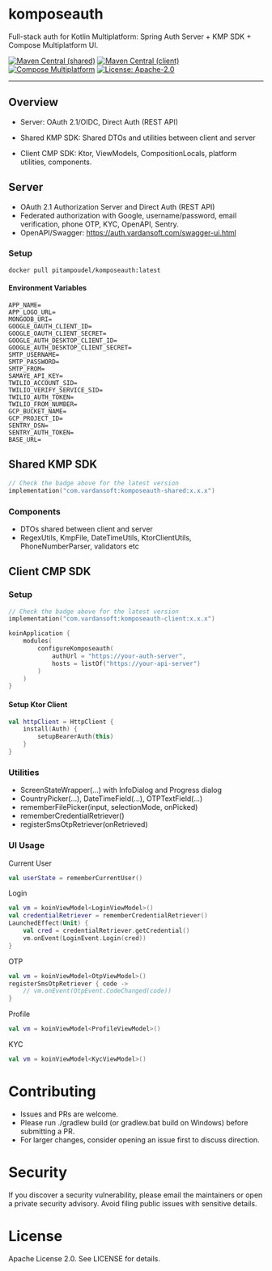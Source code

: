 # komposeauth

Full-stack auth for Kotlin Multiplatform: Spring Auth Server + KMP SDK + Compose Multiplatform UI.

[![Maven Central (shared)](https://img.shields.io/maven-central/v/com.vardansoft/komposeauth-shared.svg)](https://central.sonatype.com/artifact/com.vardansoft/komposeauth-shared)
[![Maven Central (client)](https://img.shields.io/maven-central/v/com.vardansoft/komposeauth-client.svg)](https://central.sonatype.com/artifact/com.vardansoft/komposeauth-client)
[![Compose Multiplatform](https://img.shields.io/badge/Compose-Multiplatform-42a5f5)](https://www.jetbrains.com/lp/compose-multiplatform/)
[![License: Apache-2.0](https://img.shields.io/badge/License-Apache_2.0-green.svg)](LICENSE)

---

## Overview
* Server: OAuth 2.1/OIDC, Direct Auth (REST API)

* Shared KMP SDK: Shared DTOs and utilities between client and server

* Client CMP SDK: Ktor, ViewModels, CompositionLocals, platform utilities, components.

## Server
- OAuth 2.1 Authorization Server and Direct Auth (REST API)
- Federated authorization with Google, username/password, email verification, phone OTP, KYC, OpenAPI, Sentry.
- OpenAPI/Swagger: https://auth.vardansoft.com/swagger-ui.html

### Setup
`docker pull pitampoudel/komposeauth:latest`

#### Environment Variables
```
APP_NAME=
APP_LOGO_URL=
MONGODB_URI=
GOOGLE_OAUTH_CLIENT_ID=
GOOGLE_OAUTH_CLIENT_SECRET=
GOOGLE_AUTH_DESKTOP_CLIENT_ID=
GOOGLE_AUTH_DESKTOP_CLIENT_SECRET=
SMTP_USERNAME=
SMTP_PASSWORD=
SMTP_FROM=
SAMAYE_API_KEY=
TWILIO_ACCOUNT_SID=
TWILIO_VERIFY_SERVICE_SID=
TWILIO_AUTH_TOKEN=
TWILIO_FROM_NUMBER=
GCP_BUCKET_NAME=
GCP_PROJECT_ID=
SENTRY_DSN=
SENTRY_AUTH_TOKEN=
BASE_URL=
```

## Shared KMP SDK
```kotlin
// Check the badge above for the latest version
implementation("com.vardansoft:komposeauth-shared:x.x.x")
```
### Components
- DTOs shared between client and server 
- RegexUtils, KmpFile, DateTimeUtils, KtorClientUtils, PhoneNumberParser, validators etc

## Client CMP SDK

### Setup
```kotlin
// Check the badge above for the latest version
implementation("com.vardansoft:komposeauth-client:x.x.x")
```

```kotlin
koinApplication {
    modules(
        configureKomposeauth(
            authUrl = "https://your-auth-server",
            hosts = listOf("https://your-api-server")
        )
    )
}
```

#### Setup Ktor Client
```kotlin
val httpClient = HttpClient {
    install(Auth) {
        setupBearerAuth(this)
    }
}
```

### Utilities
  - ScreenStateWrapper(...) with InfoDialog and Progress dialog
  - CountryPicker(...), DateTimeField(...), OTPTextField(...)
  - rememberFilePicker(input, selectionMode, onPicked)
  - rememberCredentialRetriever()
  - registerSmsOtpRetriever(onRetrieved)


### UI Usage
Current User
```kotlin
val userState = rememberCurrentUser()
```
Login
```kotlin
val vm = koinViewModel<LoginViewModel>()
val credentialRetriever = rememberCredentialRetriever()
LaunchedEffect(Unit) {
    val cred = credentialRetriever.getCredential()
    vm.onEvent(LoginEvent.Login(cred))
}
```
OTP
```kotlin
val vm = koinViewModel<OtpViewModel>()
registerSmsOtpRetriever { code -> 
    // vm.onEvent(OtpEvent.CodeChanged(code))
}
```
Profile
```kotlin
val vm = koinViewModel<ProfileViewModel>()
```
KYC
```kotlin
val vm = koinViewModel<KycViewModel>()
```

# Contributing
- Issues and PRs are welcome.
- Please run ./gradlew build (or gradlew.bat build on Windows) before submitting a PR.
- For larger changes, consider opening an issue first to discuss direction.

# Security
If you discover a security vulnerability, please email the maintainers or open a private security advisory. Avoid filing public issues with sensitive details.

# License
Apache License 2.0. See LICENSE for details.
